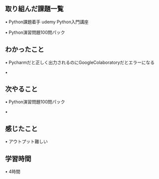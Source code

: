 ## 取り組んだ課題一覧
• Python課題着手 udemy  Python入門講座

• Python演習問題100問パック

## わかったこと
• Pycharmだと正しく出力されるのにGoogleColaboratoryだとエラーになる

• 
## 次やること
•  Python演習問題100問パック

•

## 感じたこと
• アウトプット難しい

## 学習時間
• 4時間